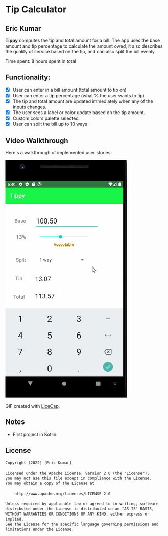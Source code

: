 # Tip Calculator 

## Eric Kumar

**Tippy** computes the tip and total amount for a bill. The app uses the base amount and tip percentage to calculate the amount owed, it also describes the quality of service based on the tip, and can also split the bill evenly.

Time spent: 8 hours spent in total

## Functionality:
* [x] User can enter in a bill amount (total amount to tip on)
* [x] User can enter a tip percentage (what % the user wants to tip).
* [x] The tip and total amount are updated immediately when any of the inputs changes.
* [x] The user sees a label or color update based on the tip amount. 
* [x] Custom colors palette selected
* [x] User can split the bill up to 10 ways

## Video Walkthrough

Here's a walkthrough of implemented user stories:

<img src='tippy.gif' title='Video Walkthrough' width='' alt='Video Walkthrough' />

GIF created with [LiceCap](http://www.cockos.com/licecap/).

## Notes

* First project in Kotlin.

## License

    Copyright [2022] [Eric Kumar]

    Licensed under the Apache License, Version 2.0 (the "License");
    you may not use this file except in compliance with the License.
    You may obtain a copy of the License at

        http://www.apache.org/licenses/LICENSE-2.0

    Unless required by applicable law or agreed to in writing, software
    distributed under the License is distributed on an "AS IS" BASIS,
    WITHOUT WARRANTIES OR CONDITIONS OF ANY KIND, either express or implied.
    See the License for the specific language governing permissions and
    limitations under the License.

